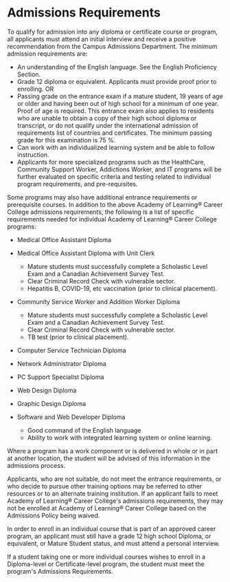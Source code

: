 # Admissions Requirements
To qualify for admission into any diploma or certificate course or program, all applicants must attend an initial interview and receive a positive recommendation from the Campus Admissions Department. The minimum admission requirements are:

 - An understanding of the English language. See the English Proficiency Section.
 - Grade 12 diploma or equivalent. Applicants must provide proof prior to enrolling. OR
 - Passing grade on the entrance exam if a mature student, 19 years of age or older and having been out of high school for a minimum of one year. Proof of age is required. This entrance exam also applies to residents who are unable to obtain a copy of their high school diploma or transcript, or do not qualify under the international admission of requirements list of countries and certificates. The minimum passing grade for this examination is 75 %.
 - Can work with an individualized learning system and be able to follow instruction.
 - Applicants for more specialized programs such as the HealthCare, Community Support Worker, Addictions Worker, and IT programs will be further evaluated on specific criteria and testing related to individual program requirements, and pre-requisites.

Some programs may also have additional entrance requirements or prerequisite courses. In addition to the above Academy of Learning® Career College admissions requirements, the following is a list of specific requirements needed for individual Academy of Learning® Career College programs:

 - Medical Office Assistant Diploma
 - Medical Office Assistant Diploma with Unit Clerk
    - Mature students must successfully complete a Scholastic Level Exam and a Canadian Achievement Survey Test.
    - Clear Criminal Record Check with vulnerable sector.
    - Hepatitis B, COVID-19, etc vaccination (prior to clinical placement).

- Community Service Worker and Addition Worker Diploma
    - Mature students must successfully complete a Scholastic Level Exam and a Canadian Achievement Survey Test.
    - Clear Criminal Record Check with vulnerable sector.
    - TB test (prior to clinical placement).

- Computer Service Technician Diploma
- Network Administrator Diploma
- PC Support Specialist Diploma
- Web Design Diploma
- Graphic Design Diploma
- Software and Web Developer Diploma
    - Good command of the English language
    - Ability to work with integrated learning system or online learning.

Where a program has a work component or is delivered in whole or in part at another location, the student will be advised of this information in the admissions process.

Applicants, who are not suitable, do not meet the entrance requirements, or who decide to pursue other training options may be referred to other resources or to an alternate training institution. If an applicant fails to meet Academy of Learning® Career College's admissions requirements, they may not be enrolled at Academy of Learning® Career College based on the Admissions Policy being waived.

In order to enroll in an individual course that is part of an approved career program, an applicant must still have a grade 12 high school Diploma, or equivalent, or Mature Student status, and must attend a personal interview.

If a student taking one or more individual courses wishes to enroll in a Diploma-level or Certificate-level program, the student must meet the program's Admissions Requirements.